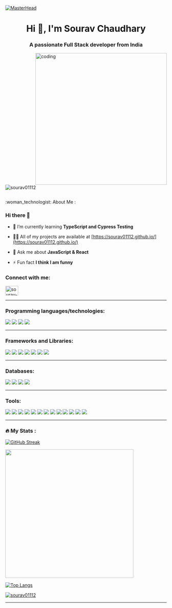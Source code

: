 [![MasterHead](https://chkskills.com/wp-content/uploads/2020/04/PNC-Animated-Banners.gif)](https://sourav01112.github.io/)
<h1 align="center">Hi 👋, I'm Sourav Chaudhary</h1>
<h3 align="center">A passionate Full Stack developer from India</h3>
<img align='right' alt='coding' width='410px' src='https://www.lambdatest.com/resources/images/news24.gif'/>


<p align="left"> <img src="https://komarev.com/ghpvc/?username=sourav01112&label=Profile%20views&color=0e75b6&style=flat" alt="sourav01112" /> </p>

<p align="left"> <a href="https://twitter.com/" target="blank"><img src="https://img.shields.io/twitter/follow/?logo=twitter&style=for-the-badge" alt="" /></a> </p>
:woman_technologist: About Me :

### Hi there 👋
- 🌱 I’m currently learning **TypeScript and Cypress Testing**

- 👨‍💻 All of my projects are available at [https://sourav01112.github.io/](https://sourav01112.github.io/)

- 💬 Ask me about **JavaScript & React**

- ⚡ Fun fact **I think I am funny**

<h3 align="left">Connect with me:</h3>
<p align="left">
<a href="https://linkedin.com/in/sourav-chaudhary-214609155" target="blank"><img align="center" src="https://raw.githubusercontent.com/rahuldkjain/github-profile-readme-generator/master/src/images/icons/Social/linked-in-alt.svg" alt="sourav-chaudhary-214609155" height="30" width="40" /></a>
</p>

<hr />

<h3>Programming languages/technologies:</h3>

<p>
  <img src="https://img.shields.io/badge/HTML5-E34F26?style=for-the-badge&logo=html5&logoColor=white" />
  <img src="https://img.shields.io/badge/CSS3-1572B6?style=for-the-badge&logo=css3&logoColor=white" />
  <img src="https://img.shields.io/badge/JavaScript-323330?style=for-the-badge&logo=javascript&logoColor=F7DF1E" />
  <img src="https://img.shields.io/badge/TypeScript(Basics)-007ACC?style=for-the-badge&logo=typescript&logoColor=white" />
</p>
<hr />
<h3>Frameworks and Libraries:</h3>
<p>
  <img src="https://img.shields.io/badge/React-20232A?style=for-the-badge&logo=react&logoColor=61DAFB" />
  <img src="https://img.shields.io/badge/Redux-38B2AC?style=for-the-badge&logo=Redux&logoColor=white" />
 
  <img src="https://img.shields.io/badge/Material_UI-563D7C?style=for-the-badge&logo=material-ui&logoColor=white" />
  <img src="https://img.shields.io/badge/Chakra_UI-38B2AC?style=for-the-badge&logo=chakra-ui&logoColor=white" />
    <img src="https://img.shields.io/badge/Bootstrap-563D7C?style=for-the-badge&logo=bootstrap&logoColor=white" />
   <img src="https://img.shields.io/badge/Tailwind_CSS-38B2AC?style=for-the-badge&logo=tailwind-css&logoColor=white" />
  <img src="https://img.shields.io/badge/jQuery(Basics)-0769AD?style=for-the-badge&logo=jquery&logoColor=white" />
</p>
  <hr />
<h3> Databases:</h3>
<p>
  <img src="https://img.shields.io/badge/Node.js-339933?style=for-the-badge&logo=nodedotjs&logoColor=white" />
<img src="https://img.shields.io/badge/Express-66595C?style=for-the-badge&logo=express&logoColor=white" />
<img src="https://img.shields.io/badge/MongoDB-4EA94B?style=for-the-badge&logo=mongodb&logoColor=white" />
<img src="https://img.shields.io/badge/Atlas-339933?style=for-the-badge&logo=mongodb&logoColor=white" />
   </p> 
   <hr />
<h3> Tools:</h3>
<p>
  <img src="https://img.shields.io/badge/Visual_Studio_Code-0078D4?style=for-the-badge&logo=visual%20studio%20code&logoColor=white" />
  <img src="https://img.shields.io/badge/Visual_Studio-5C2D91?style=for-the-badge&logo=visual%20studio&logoColor=white" />
  <img src="https://img.shields.io/badge/Cypress-66595C?style=for-the-badge&logo=cypress&logoColor=white" />
  <img src="https://img.shields.io/badge/Jest-2C2255?style=for-the-badge&logo=jest&logoColor=white" />
   <img src="https://img.shields.io/badge/node-5C2D91?style=for-the-badge&logo=node&logoColor=white" />
  <img src="https://img.shields.io/badge/git-66595C?style=for-the-badge&logo=git&logoColor=white" />
  <img src="https://img.shields.io/badge/npm-5C2D91?style=for-the-badge&logo=npm&logoColor=white" />
  <img src="https://img.shields.io/badge/Codesandbox-%23575757.svg?&style=for-the-badge&logo=codesandbox&logoColor=important" />
   <img src="https://img.shields.io/badge/Codepen-0078D4?style=for-the-badge&logo=codepen&logoColor=white" />
  <img src="https://img.shields.io/badge/Heroku_Server-2C2255?style=for-the-badge&logo=heroku-server&logoColor=white" />
  <img src="https://img.shields.io/badge/glitch_server-%23575757.svg?&style=for-the-badge&logo=glitch-server&logoColor=important" />
    <img src="https://img.shields.io/badge/netlify-2C2255?style=for-the-badge&logo=netlify&logoColor=white" />
  <img src="https://img.shields.io/badge/vercel-%23575757.svg?&style=for-the-badge&logo=vercel&logoColor=important" />
</p>
<hr />

### :fire: My Stats : 
[![GitHub Streak](https://streak-stats.demolab.com?user=sourav01112&theme=dark&date_format=j%20M%5B%20Y%5D)](https://git.io/streak-stats)
                                                                                                                  
<img src="https://github-readme-stats.vercel.app/api?username=sourav01112&show_icons=true&theme=ADD_THEME_HERE" width="400">



[![Top Langs](https://github-readme-stats.vercel.app/api/top-langs/?username=sourav01112&layout=compact&theme=vision-friendly-dark)](https://github.com/anuraghazra/github-readme-stats)
<p align="left"> <a href="https://github.com/ryo-ma/github-profile-trophy"><img src="https://github-profile-trophy.vercel.app/?username=sourav01112" alt="sourav01112" /></a> </p>
<hr />



